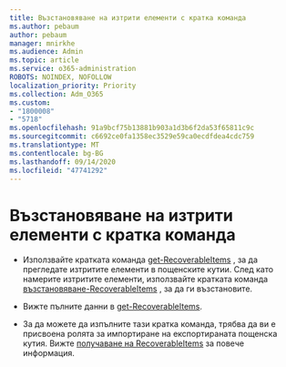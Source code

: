 ```yaml
---
title: Възстановяване на изтрити елементи с кратка команда
ms.author: pebaum
author: pebaum
manager: mnirkhe
ms.audience: Admin
ms.topic: article
ms.service: o365-administration
ROBOTS: NOINDEX, NOFOLLOW
localization_priority: Priority
ms.collection: Adm_O365
ms.custom:
- "1800008"
- "5718"
ms.openlocfilehash: 91a9bcf75b13881b903a1d3b6f2da53f65811c9c
ms.sourcegitcommit: c6692ce0fa1358ec3529e59ca0ecdfdea4cdc759
ms.translationtype: MT
ms.contentlocale: bg-BG
ms.lasthandoff: 09/14/2020
ms.locfileid: "47741292"
---
```

# <a name="recover-deleted-items-with-cmdlet"></a>Възстановяване на изтрити елементи с кратка команда

- Използвайте кратката команда [get-RecoverableItems](https://docs.microsoft.com/powershell/module/exchange/get-recoverableitems?view=exchange-ps) , за да прегледате изтритите елементи в пощенските кутии. След като намерите изтритите елементи, използвайте кратката команда [възстановяване-RecoverableItems](https://docs.microsoft.com/powershell/module/exchange/Restore-RecoverableItems?view=exchange-ps) , за да ги възстановите.

- Вижте пълните данни в [get-RecoverableItems](https://docs.microsoft.com/powershell/module/exchange/get-recoverableitems?view=exchange-ps).

- За да можете да изпълните тази кратка команда, трябва да ви е присвоена ролята за импортиране на експортираната пощенска кутия. Вижте [получаване на RecoverableItems](https://docs.microsoft.com/powershell/module/exchange/get-recoverableitems?view=exchange-ps) за повече информация.
